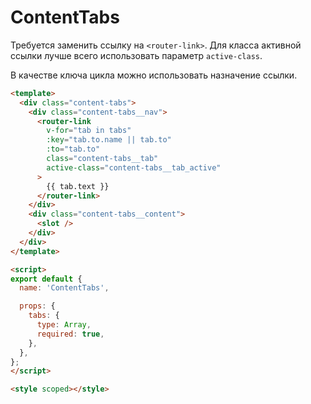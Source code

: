 # ContentTabs

Требуется заменить ссылку на `<router-link>`. Для класса активной ссылки лучше всего использовать параметр `active-class`.

В качестве ключа цикла можно использовать назначение ссылки.

```html
<template>
  <div class="content-tabs">
    <div class="content-tabs__nav">
      <router-link
        v-for="tab in tabs"
        :key="tab.to.name || tab.to"
        :to="tab.to"
        class="content-tabs__tab"
        active-class="content-tabs__tab_active"
      >
        {{ tab.text }}
      </router-link>
    </div>
    <div class="content-tabs__content">
      <slot />
    </div>
  </div>
</template>

<script>
export default {
  name: 'ContentTabs',

  props: {
    tabs: {
      type: Array,
      required: true,
    },
  },
};
</script>

<style scoped></style>
```
